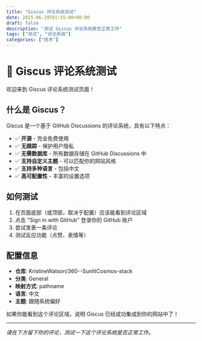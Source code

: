 ```yaml
---
title: "Giscus 评论系统测试"
date: 2025-06-29T01:55:00+08:00
draft: false
description: "测试 Giscus 评论系统是否正常工作"
tags: ["测试", "评论系统"]
categories: ["技术"]
---
```


# 🌻 Giscus 评论系统测试

欢迎来到 Giscus 评论系统测试页面！

## 什么是 Giscus？

Giscus 是一个基于 GitHub Discussions 的评论系统，具有以下特点：

- ✅ **开源** - 完全免费使用
- ✅ **无跟踪** - 保护用户隐私
- ✅ **无需数据库** - 所有数据存储在 GitHub Discussions 中
- ✅ **支持自定义主题** - 可以匹配你的网站风格
- ✅ **支持多种语言** - 包括中文
- ✅ **高可配置性** - 丰富的设置选项

## 如何测试

1. 在页面底部（或顶部，取决于配置）应该能看到评论区域
2. 点击 "Sign in with GitHub" 登录你的 GitHub 账户
3. 尝试发表一条评论
4. 测试反应功能（点赞、表情等）

## 配置信息

- **仓库**: KristineWatson/360--SunlitCosmos-stack
- **分类**: General
- **映射方式**: pathname
- **语言**: 中文
- **主题**: 跟随系统偏好

如果你能看到这个评论区域，说明 Giscus 已经成功集成到你的网站中了！

---

*请在下方留下你的评论，测试一下这个评论系统是否正常工作。* 